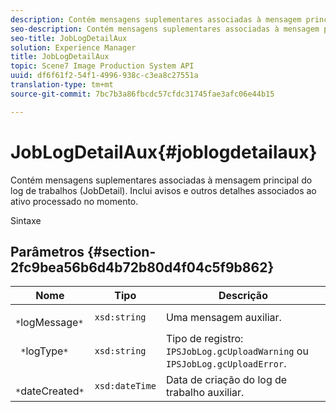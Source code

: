 ```yaml
---
description: Contém mensagens suplementares associadas à mensagem principal do log de trabalhos (JobDetail). Inclui avisos e outros detalhes associados ao ativo processado no momento.
seo-description: Contém mensagens suplementares associadas à mensagem principal do log de trabalhos (JobDetail). Inclui avisos e outros detalhes associados ao ativo processado no momento.
seo-title: JobLogDetailAux
solution: Experience Manager
title: JobLogDetailAux
topic: Scene7 Image Production System API
uuid: df6f61f2-54f1-4996-938c-c3ea8c27551a
translation-type: tm+mt
source-git-commit: 7bc7b3a86fbcdc57cfdc31745fae3afc06e44b15

---
```



# JobLogDetailAux{#joblogdetailaux}

Contém mensagens suplementares associadas à mensagem principal do log de trabalhos (JobDetail). Inclui avisos e outros detalhes associados ao ativo processado no momento.

Sintaxe

## Parâmetros {#section-2fc9bea56b6d4b72b80d4f04c5f9b862}

| Nome | Tipo | Descrição |
|---|---|---|
| ` *`logMessage`*` | `xsd:string` | Uma mensagem auxiliar. |
| ` *`logType`*` | `xsd:string` | Tipo de registro: `IPSJobLog.gcUploadWarning` ou `IPSJobLog.gcUploadError`. |
| ` *`dateCreated`*` | `xsd:dateTime` | Data de criação do log de trabalho auxiliar. |


